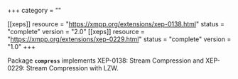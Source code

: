 +++
category = ""

[[xeps]]
  resource = "https://xmpp.org/extensions/xep-0138.html"
  status   = "complete"
  version  = "2.0"
[[xeps]]
  resource = "https://xmpp.org/extensions/xep-0229.html"
  status   = "complete"
  version  = "1.0"
+++

 Package **`compress`** implements XEP-0138: Stream Compression and XEP-0229:
 Stream Compression with LZW.
